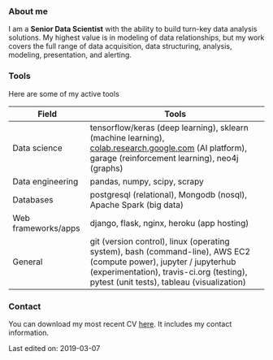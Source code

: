### About me
I am a **Senior Data Scientist** with the ability to build turn-key data analysis solutions. My highest value is in modeling of data relationships, but my work covers the full range of data acquisition, data structuring, analysis, modeling, presentation, and alerting.

### Tools
Here are some of my active tools

| Field               | Tools                                                                                                                                                                                                        |
|---------------------|--------------------------------------------------------------------------------------------------------------------------------------------------------------------------------------------------------------|
| Data science        | tensorflow/keras (deep learning), sklearn (machine learning), [colab.research.google.com](https://colab.research.google.com) (AI platform), garage (reinforcement learning), neo4j (graphs)                  |
| Data engineering    | pandas, numpy, scipy, scrapy                                                                                                                                                                                 |
| Databases           | postgresql (relational), Mongodb (nosql), Apache Spark (big data)                                                                                                                                            |
| Web frameworks/apps | django, flask, nginx, heroku (app hosting)                                                                                                                                                                   |
| General             | git (version control), linux (operating system), bash (command-line), AWS EC2 (compute power), jupyter / jupyterhub (experimentation), travis-ci.org (testing), pytest (unit tests), tableau (visualization) |


### Contact
You can download my most recent CV [here](https://www.dropbox.com/s/xnr9m4fv60tt8iv/CV-ShadiAkiki-201903.pdf?dl=0). It includes my contact information.

Last edited on: 2019-03-07
